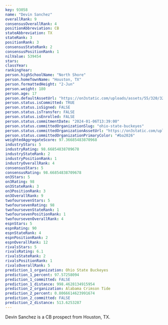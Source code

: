 ```yaml
---
key: 93058
name: "Devin Sanchez"
overallRank: 9
consensusOverallRank: 4
positionAbbreviation: CB
stateAbbreviation: TX
stateRank: 3
positionRank: 3
consensusStateRank: 2
consensusPositionRank: 1
nilValue: 539454
stars: 
classYear: 
rankingYear: 
person.highSchoolName: "North Shore"
person.homeTownName: "Houston, TX"
person.formattedHeight: "2-Jun"
person.weight: 180
person.age: 17
person.defaultAssetUrl: "https://on3static.com/uploads/assets/55/320/320055.jpg"
person.status.isCommitted: TRUE
person.status.isSigned: FALSE
person.status.isTransfer: FALSE
person.status.isEnrolled: FALSE
person.status.commitmentDate: "2024-01-06T13:39:00"
person.status.committedOrganizationSlug: "ohio-state-buckeyes"
person.status.committedOrganizationAssetUrl: "https://on3static.com/uploads/assets/126/150/150126.svg"
person.status.committedOrganizationPrimaryColor: "#ba2026"
weightedAggregateScore: 97.36685483870968
industryStars: 5
industryRating: 98.66854838709678
industryStateRank: 2
industryPositionRank: 1
industryOverallRank: 4
consensusStars: 5
consensusRating: 98.66854838709678
on3Stars: 5
on3Rating: 98
on3StateRank: 3
on3PositionRank: 3
on3OverallRank: 9
twofoursevenStars: 5
twofoursevenRating: 98
twofoursevenStateRank: 1
twofoursevenPositionRank: 1
twofoursevenOverallRank: 4
espnStars: 5
espnRating: 90
espnStateRank: 4
espnPositionRank: 2
espnOverallRank: 12
rivalsStars: 5
rivalsRating: 6.1
rivalsStateRank: 2
rivalsPositionRank: 1
rivalsOverallRank: 5
prediction_1_organization: Ohio State Buckeyes
prediction_1_percent: 97.57258094
prediction_1_committed: FALSE
prediction_1_distance: 998.4628134915954
prediction_2_organization: Alabama Crimson Tide
prediction_2_percent: 0.8066614623991674
prediction_2_committed: FALSE
prediction_2_distance: 513.6253287
---
```

Devin Sanchez is a CB prospect from Houston, TX.